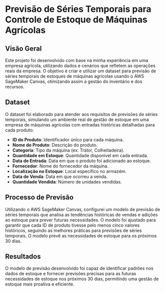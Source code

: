 # Previsão de Séries Temporais para Controle de Estoque de Máquinas Agrícolas

## Visão Geral
Este projeto foi desenvolvido com base na minha experiência em uma empresa agrícola, utilizando dados e cenários que refletem as operações reais da empresa. O objetivo é criar e utilizar um dataset para previsão de séries temporais de estoques de máquinas agrícolas usando o AWS SageMaker Canvas, otimizando assim a gestão do inventário e dos recursos.

## Dataset
O dataset foi elaborado para atender aos requisitos de previsões de séries temporais, simulando um ambiente real de gestão de estoque em uma empresa de máquinas agrícolas com entradas históricas detalhadas para cada produto:

- **ID do Produto**: Identificador único para cada máquina.
- **Nome do Produto**: Descrição do produto.
- **Categoria**: Tipo da máquina (ex: Trator, Colheitadeira).
- **Quantidade em Estoque**: Quantidade disponível em cada entrada.
- **Data de Entrada**: Data em que o produto foi adicionado ao estoque.
- **Fornecedor**: Nome do fornecedor da máquina.
- **Localização no Estoque**: Local específico no armazém.
- **Data de Venda**: Data em que ocorreu a venda.
- **Quantidade Vendida**: Número de unidades vendidas.

## Processo de Previsão
Utilizando o AWS SageMaker Canvas, configurei um modelo de previsão de séries temporais que analisa as tendências históricas de vendas e adições ao estoque para prever futuras necessidades. O modelo foi ajustado para garantir que cada ID de produto tivesse pelo menos cinco valores históricos, seguindo as melhores práticas para previsões de séries temporais. O modelo prevê as necessidades de estoque para os próximos 30 dias.

## Resultados
O modelo de previsão desenvolvido foi capaz de identificar padrões nos dados de estoque e fornecer previsões precisas para as futuras necessidades de estoque nos próximos 30 dias, permitindo uma gestão de estoque mais proativa e eficiente.



